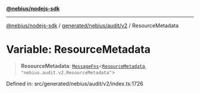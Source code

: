 [**@nebius/nodejs-sdk**](../../../../../README.md)

---

[@nebius/nodejs-sdk](../../../../../README.md) / [generated/nebius/audit/v2](../README.md) / ResourceMetadata

# Variable: ResourceMetadata

> **ResourceMetadata**: [`MessageFns`](../../../../../runtime/protos/core/interfaces/MessageFns.md)\<[`ResourceMetadata`](../interfaces/ResourceMetadata.md), `"nebius.audit.v2.ResourceMetadata"`\>

Defined in: src/generated/nebius/audit/v2/index.ts:1726

